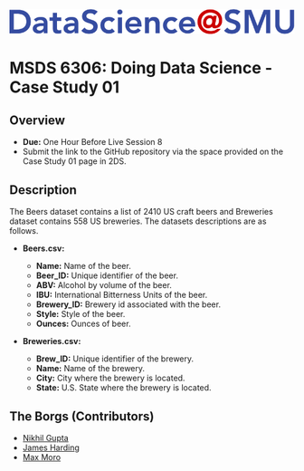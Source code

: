 ![SMU DataScience Logo](img/logo-2.png)
# MSDS 6306: Doing Data Science - Case Study 01


## Overview

- **Due:** One Hour Before Live Session 8
- Submit the link to the GitHub repository via the space provided on the Case Study 01 page in 2DS.

## Description
The Beers dataset contains a list of 2410 US craft beers and Breweries dataset contains 558 US breweries. The datasets descriptions are as follows.

- **Beers.csv:**
	- **Name:** Name of the beer.
	- **Beer_ID:** Unique identifier of the beer.
	- **ABV:** Alcohol by volume of the beer.
	- **IBU:** International Bitterness Units of the beer.
	- **Brewery_ID:** Brewery id associated with the beer.
	- **Style:** Style of the beer.
	- **Ounces:** Ounces of beer.
 
- **Breweries.csv:**
	- **Brew_ID:** Unique identifier of the brewery.
	- **Name:** Name of the brewery.
	- **City:** City where the brewery is located.
	- **State:** U.S. State where the brewery is located.
 

## The Borgs (Contributors)
- [Nikhil Gupta](mailto:guptan@smu.edu)
- [James Harding](mailto:harding@smu.edu)
- [Max Moro](mailto:mmoro@smu.edu)
